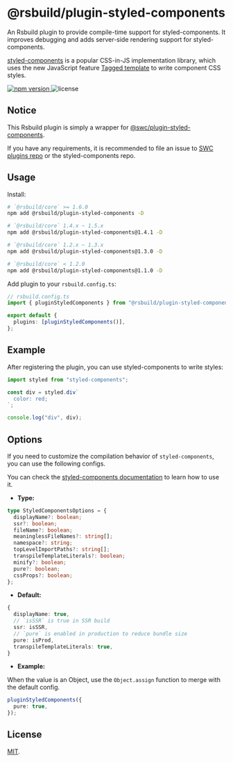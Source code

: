 # @rsbuild/plugin-styled-components

An Rsbuild plugin to provide compile-time support for styled-components. It improves debugging and adds server-side rendering support for styled-components.

[styled-components](https://styled-components.com/) is a popular CSS-in-JS implementation library, which uses the new JavaScript feature [Tagged template](https://developer.mozilla.org/en-US/docs/Web/JavaScript/Reference/Template_literals#tagged_templates) to write component CSS styles.

<p>
  <a href="https://npmjs.com/package/@rsbuild/plugin-styled-components">
   <img src="https://img.shields.io/npm/v/@rsbuild/plugin-styled-components?style=flat-square&colorA=564341&colorB=EDED91" alt="npm version" />
  </a>
  <img src="https://img.shields.io/badge/License-MIT-blue.svg?style=flat-square&colorA=564341&colorB=EDED91" alt="license" />
</p>

## Notice

This Rsbuild plugin is simply a wrapper for [@swc/plugin-styled-components](https://www.npmjs.com/package/@swc/plugin-styled-components).

If you have any requirements, it is recommended to file an issue to [SWC plugins repo](https://github.com/swc-project/plugins) or the styled-components repo.

## Usage

Install:

```bash
# `@rsbuild/core` >= 1.6.0
npm add @rsbuild/plugin-styled-components -D

# `@rsbuild/core` 1.4.x ~ 1.5.x
npm add @rsbuild/plugin-styled-components@1.4.1 -D

# `@rsbuild/core` 1.2.x ~ 1.3.x
npm add @rsbuild/plugin-styled-components@1.3.0 -D

# `@rsbuild/core` < 1.2.0
npm add @rsbuild/plugin-styled-components@1.1.0 -D
```

Add plugin to your `rsbuild.config.ts`:

```ts
// rsbuild.config.ts
import { pluginStyledComponents } from "@rsbuild/plugin-styled-components";

export default {
  plugins: [pluginStyledComponents()],
};
```

## Example

After registering the plugin, you can use styled-components to write styles:

```ts
import styled from "styled-components";

const div = styled.div`
  color: red;
`;

console.log("div", div);
```

## Options

If you need to customize the compilation behavior of `styled-components`, you can use the following configs.

You can check the [styled-components documentation](https://styled-components.com/) to learn how to use it.

- **Type:**

```ts
type StyledComponentsOptions = {
  displayName?: boolean;
  ssr?: boolean;
  fileName?: boolean;
  meaninglessFileNames?: string[];
  namespace?: string;
  topLevelImportPaths?: string[];
  transpileTemplateLiterals?: boolean;
  minify?: boolean;
  pure?: boolean;
  cssProps?: boolean;
};
```

- **Default:**

```ts
{
  displayName: true,
  // `isSSR` is true in SSR build
  ssr: isSSR,
  // `pure` is enabled in production to reduce bundle size
  pure: isProd,
  transpileTemplateLiterals: true,
}
```

- **Example:**

When the value is an Object, use the `Object.assign` function to merge with the default config.

```ts title="rsbuild.config.ts"
pluginStyledComponents({
  pure: true,
});
```

## License

[MIT](./LICENSE).
